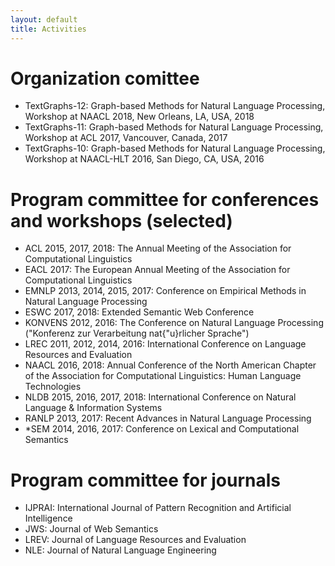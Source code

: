 ```yaml
---
layout: default
title: Activities
---
```


# Organization comittee

  * TextGraphs-12: Graph-based Methods for Natural Language Processing, Workshop at NAACL 2018, New Orleans, LA, USA, 2018
  * TextGraphs-11: Graph-based Methods for Natural Language Processing, Workshop at ACL 2017, Vancouver, Canada, 2017
  * TextGraphs-10: Graph-based Methods for Natural Language Processing, Workshop at NAACL-HLT 2016, San Diego, CA, USA, 2016

# Program committee for conferences and workshops (selected)

  * ACL 2015, 2017, 2018: The Annual Meeting of the Association for Computational Linguistics
  * EACL 2017: The European Annual Meeting of the Association for Computational Linguistics
  * EMNLP 2013, 2014, 2015, 2017: Conference on Empirical Methods in Natural Language Processing
  * ESWC 2017, 2018: Extended Semantic Web Conference
  * KONVENS 2012, 2016: The Conference on Natural Language Processing ("Konferenz zur Verarbeitung nat{\"u}rlicher Sprache")
  * LREC 2011, 2012, 2014, 2016: International Conference on Language Resources and Evaluation 
  * NAACL 2016, 2018: Annual Conference of the North American Chapter of the Association for Computational Linguistics: Human Language Technologies
  * NLDB 2015, 2016, 2017, 2018: International Conference on Natural Language \& Information Systems
  * RANLP 2013, 2017: Recent Advances in Natural Language Processing
  * \*SEM 2014, 2016, 2017: Conference on Lexical and Computational Semantics



# Program committee for journals

  * IJPRAI: International Journal of Pattern Recognition and Artificial Intelligence
  * JWS: Journal of Web Semantics
  * LREV: Journal of Language Resources and Evaluation
  * NLE: Journal of Natural Language Engineering
